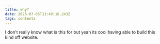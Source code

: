 ```yaml
---
title: why?
date: 2025-07-05T11:40:18.243Z
tags: contents
---
```

I﻿ don't really know what is this for but yeah its cool having able to build this kind off website.